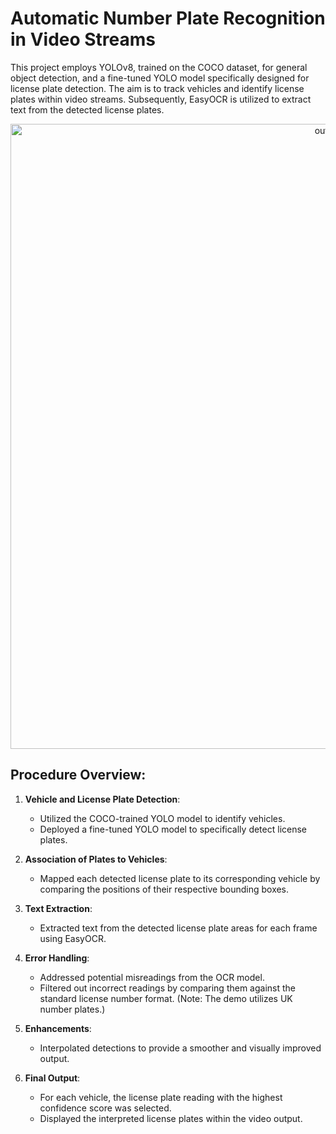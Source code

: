 # Automatic Number Plate Recognition in Video Streams 

This project employs YOLOv8, trained on the COCO dataset, for general object detection, and a fine-tuned YOLO model specifically designed for license plate detection. The aim is to track vehicles and identify license plates within video streams. Subsequently, EasyOCR is utilized to extract text from the detected license plates.

<center>
    <img src="https://github.com/SevinduEk/Video-ANPR/assets/81402530/75fee3cb-8485-45c5-b3e7-3d17cce4f6dd" alt="output" width="1000">
</center>

## Procedure Overview:

1. **Vehicle and License Plate Detection**: 
   - Utilized the COCO-trained YOLO model to identify vehicles.
   - Deployed a fine-tuned YOLO model to specifically detect license plates.

2. **Association of Plates to Vehicles**:
   - Mapped each detected license plate to its corresponding vehicle by comparing the positions of their respective bounding boxes.

3. **Text Extraction**:
   - Extracted text from the detected license plate areas for each frame using EasyOCR.

4. **Error Handling**:
   - Addressed potential misreadings from the OCR model.
   - Filtered out incorrect readings by comparing them against the standard license number format. (Note: The demo utilizes UK number plates.)

5. **Enhancements**:
   - Interpolated detections to provide a smoother and visually improved output.

6. **Final Output**:
   - For each vehicle, the license plate reading with the highest confidence score was selected.
   - Displayed the interpreted license plates within the video output.
